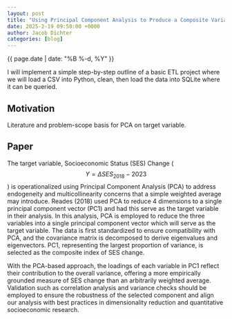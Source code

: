 ```yaml
---
layout: post
title: "Using Principal Component Analysis to Produce a Composite Variable for Socioeconomic Analysis"
date: 2025-2-19 09:50:00 +0000
author: Jacob Dichter
categories: [blog]
---
```

<span class="date" style="padding-top: 0px; margin-top: 0px;">{{ page.date | date: "%B %-d, %Y" }}</span>

I will implement a simple step-by-step outline of a basic ETL project where we will load a CSV into Python, clean, then load the data into SQLite where it can be queried.

## Motivation

Literature and problem-scope basis for PCA on target variable.

## Paper

The target variable, Socioeconomic Status (SES) Change ($$Y=ΔSES_2018−2023$$) is operationalized using Principal Component Analysis (PCA) to address endogeneity and multicollinearity concerns that a simple weighted average may introduce. Reades (2018) used PCA to reduce 4 dimensions to a single principal component vector (PC1) and had this serve as the target variable in their analysis. In this analysis, PCA is employed to reduce the three variables into a single principal component vector which will serve as the target variable. The data is first standardized to ensure compatibility with PCA, and the covariance matrix is decomposed to derive eigenvalues and eigenvectors. PC1, representing the largest proportion of variance, is selected as the composite index of SES change.

With the PCA-based approach, the loadings of each variable in PC1 reflect their contribution to the overall variance, offering a more empirically grounded measure of SES change than an arbitrarily weighted average. Validation such as correlation analysis and variance checks should be employed to ensure the robustness of the selected component and align our analysis with best practices in dimensionality reduction and quantitative socioeconomic research.
